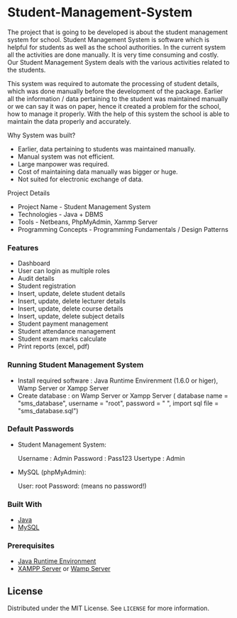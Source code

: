 # Student-Management-System

The project that is going to be developed is about the student management system for school. Student Management System is software which is helpful for students as well as the school authorities. In the current system all the activities are done manually. It is very time consuming and costly. Our Student Management System deals with the various activities related to the students.

This system was required to automate the processing of student details, which was done manually before the development of the package. Earlier all the information / data pertaining to the student was maintained manually or we can say it was on paper, hence it created a problem for the school, how to manage it properly. With the help of this system the school is able to maintain the data properly and accurately.

Why System was built?

* Earlier, data pertaining to students was maintained manually.
* Manual system was not efficient.
* Large manpower was required.
* Cost of maintaining data manually was bigger or huge.
* Not suited for electronic exchange of data.

Project Details

* Project Name - Student Management System
* Technologies - Java + DBMS
* Tools - Netbeans, PhpMyAdmin, Xammp Server
* Programming Concepts - Programming Fundamentals / Design Patterns

### Features

* Dashboard 
* User can login as multiple roles
* Audit details
* Student registration
* Insert, update, delete student details
* Insert, update, delete lecturer details
* Insert, update, delete course details
* Insert, update, delete subject details
* Student payment management
* Student attendance management
* Student exam marks calculate
* Print reports (excel, pdf)

### Running Student Management System

* Install required software : Java Runtime Envirenment (1.6.0 or higer), Wamp Server or Xampp Server
* Create database : on Wamp Server or Xampp Server ( database name = "sms_database", username = "root", password = " ", import sql file = "sms_database.sql")

### Default Passwords

* Student Management System:

	Username  : Admin
	Password  : Pass123
	Usertype  : Admin

* MySQL (phpMyAdmin):

	User: root
	Password:
   	(means no password!)

### Built With

* [Java](https://www.java.com)
* [MySQL](https://www.mysql.com)

### Prerequisites

* [Java Runtime Environment](https://www.java.com/en/download/)
* [XAMPP Server](https://www.apachefriends.org/download.html) or [Wamp Server](https://www.wampserver.com/en/)

## License

Distributed under the MIT License. See `LICENSE` for more information.
